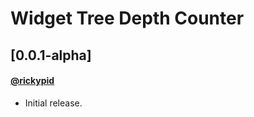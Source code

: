 # Widget Tree Depth Counter

## [0.0.1-alpha]
#### [@rickypid](https://github.com/rickypid)
- Initial release.
